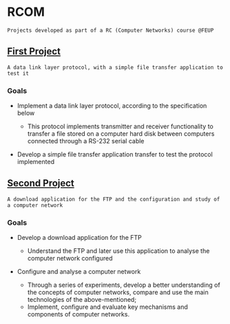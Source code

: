 # RCOM
`Projects developed as part of a RC (Computer Networks) course @FEUP`

## [First Project](Trabalho1/README.md)

`A data link layer protocol, with a simple file transfer application to test it`

### Goals

* Implement a data link layer protocol, according to the specification below
    - This protocol implements transmitter and receiver functionality to transfer a file stored on a computer hard disk between computers connected through a RS-232 serial cable 
    
* Develop a simple file transfer application transfer to test the protocol implemented


## [Second Project](Trabalho2/README.md)

`A download application for the FTP and the configuration and study of a computer network`

### Goals

* Develop a download application for the FTP
    - Understand the FTP and later use this application to analyse the computer network configured
    
* Configure and analyse a computer network
    - Through a series of experiments, develop a better understanding of the concepts of computer networks, compare and use the main technologies of the above-mentioned;
    - Implement, configure and evaluate key mechanisms and components of computer networks.

